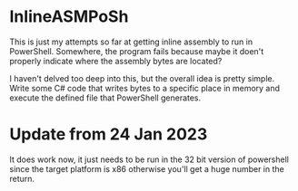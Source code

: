 # InlineASMPoSh

This is just my attempts so far at getting inline assembly to run in PowerShell. Somewhere, the program fails because maybe it doen't properly indicate where the assembly bytes are located?

I haven't delved too deep into this, but the overall idea is pretty simple. Write some C# code that writes bytes to a specific place in memory and execute the defined file that PowerShell generates.

# Update from 24 Jan 2023
It does work now, it just needs to be run in the 32 bit version of powershell since the target platform is x86 otherwise you'll get a huge number in the return.
